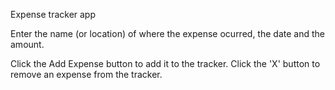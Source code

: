 
Expense tracker app

Enter the name (or location) of where the expense ocurred, the date and the amount.  

Click the Add Expense button to add it to the tracker.  Click the 'X' button to remove an expense from the tracker.
